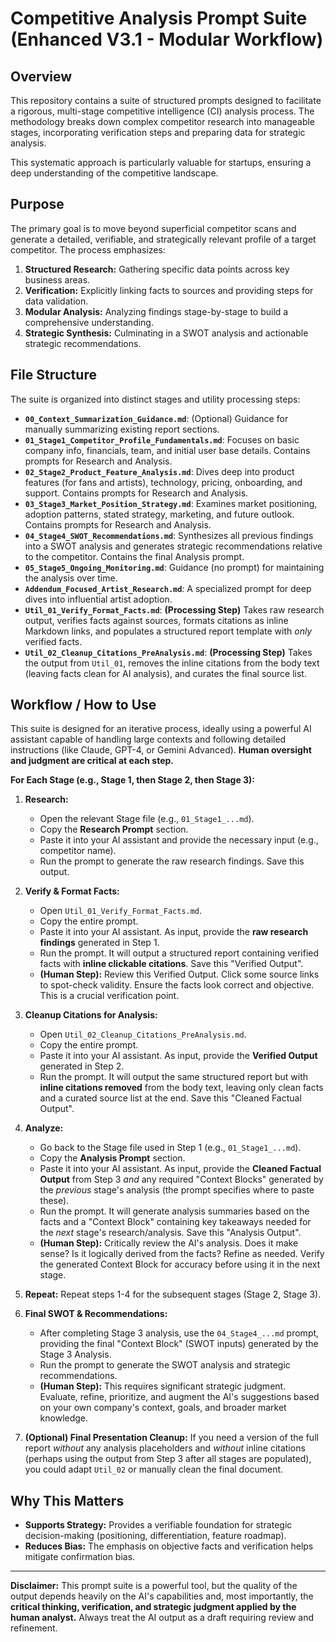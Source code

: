 # Competitive Analysis Prompt Suite (Enhanced V3.1 - Modular Workflow)

## Overview

This repository contains a suite of structured prompts designed to facilitate a rigorous, multi-stage competitive intelligence (CI) analysis process. The methodology breaks down complex competitor research into manageable stages, incorporating verification steps and preparing data for strategic analysis.

This systematic approach is particularly valuable for startups, ensuring a deep understanding of the competitive landscape.

## Purpose

The primary goal is to move beyond superficial competitor scans and generate a detailed, verifiable, and strategically relevant profile of a target competitor. The process emphasizes:

1.  **Structured Research:** Gathering specific data points across key business areas.
2.  **Verification:** Explicitly linking facts to sources and providing steps for data validation.
3.  **Modular Analysis:** Analyzing findings stage-by-stage to build a comprehensive understanding.
4.  **Strategic Synthesis:** Culminating in a SWOT analysis and actionable strategic recommendations.

## File Structure

The suite is organized into distinct stages and utility processing steps:

* **`00_Context_Summarization_Guidance.md`**: (Optional) Guidance for manually summarizing existing report sections.
* **`01_Stage1_Competitor_Profile_Fundamentals.md`**: Focuses on basic company info, financials, team, and initial user base details. Contains prompts for Research and Analysis.
* **`02_Stage2_Product_Feature_Analysis.md`**: Dives deep into product features (for fans and artists), technology, pricing, onboarding, and support. Contains prompts for Research and Analysis.
* **`03_Stage3_Market_Position_Strategy.md`**: Examines market positioning, adoption patterns, stated strategy, marketing, and future outlook. Contains prompts for Research and Analysis.
* **`04_Stage4_SWOT_Recommendations.md`**: Synthesizes all previous findings into a SWOT analysis and generates strategic recommendations relative to the competitor. Contains the final Analysis prompt.
* **`05_Stage5_Ongoing_Monitoring.md`**: Guidance (no prompt) for maintaining the analysis over time.
* **`Addendum_Focused_Artist_Research.md`**: A specialized prompt for deep dives into influential artist adoption.
* **`Util_01_Verify_Format_Facts.md`**: **(Processing Step)** Takes raw research output, verifies facts against sources, formats citations as inline Markdown links, and populates a structured report template with *only* verified facts.
* **`Util_02_Cleanup_Citations_PreAnalysis.md`**: **(Processing Step)** Takes the output from `Util_01`, removes the inline citations from the body text (leaving facts clean for AI analysis), and curates the final source list.

## Workflow / How to Use

This suite is designed for an iterative process, ideally using a powerful AI assistant capable of handling large contexts and following detailed instructions (like Claude, GPT-4, or Gemini Advanced). **Human oversight and judgment are critical at each step.**

**For Each Stage (e.g., Stage 1, then Stage 2, then Stage 3):**

1.  **Research:**
    * Open the relevant Stage file (e.g., `01_Stage1_...md`).
    * Copy the **Research Prompt** section.
    * Paste it into your AI assistant and provide the necessary input (e.g., competitor name).
    * Run the prompt to generate the raw research findings. Save this output.

2.  **Verify & Format Facts:**
    * Open `Util_01_Verify_Format_Facts.md`.
    * Copy the entire prompt.
    * Paste it into your AI assistant. As input, provide the **raw research findings** generated in Step 1.
    * Run the prompt. It will output a structured report containing verified facts with **inline clickable citations**. Save this "Verified Output".
    * **(Human Step):** Review this Verified Output. Click some source links to spot-check validity. Ensure the facts look correct and objective. This is a crucial verification point.

3.  **Cleanup Citations for Analysis:**
    * Open `Util_02_Cleanup_Citations_PreAnalysis.md`.
    * Copy the entire prompt.
    * Paste it into your AI assistant. As input, provide the **Verified Output** generated in Step 2.
    * Run the prompt. It will output the same structured report but with **inline citations removed** from the body text, leaving only clean facts and a curated source list at the end. Save this "Cleaned Factual Output".

4.  **Analyze:**
    * Go back to the Stage file used in Step 1 (e.g., `01_Stage1_...md`).
    * Copy the **Analysis Prompt** section.
    * Paste it into your AI assistant. As input, provide the **Cleaned Factual Output** from Step 3 *and* any required "Context Blocks" generated by the *previous* stage's analysis (the prompt specifies where to paste these).
    * Run the prompt. It will generate analysis summaries based on the facts and a "Context Block" containing key takeaways needed for the *next* stage's research/analysis. Save this "Analysis Output".
    * **(Human Step):** Critically review the AI's analysis. Does it make sense? Is it logically derived from the facts? Refine as needed. Verify the generated Context Block for accuracy before using it in the next stage.

5.  **Repeat:** Repeat steps 1-4 for the subsequent stages (Stage 2, Stage 3).

6.  **Final SWOT & Recommendations:**
    * After completing Stage 3 analysis, use the `04_Stage4_...md` prompt, providing the final "Context Block" (SWOT inputs) generated by the Stage 3 Analysis.
    * Run the prompt to generate the SWOT analysis and strategic recommendations.
    * **(Human Step):** This requires significant strategic judgment. Evaluate, refine, prioritize, and augment the AI's suggestions based on your own company's context, goals, and broader market knowledge.

7.  **(Optional) Final Presentation Cleanup:** If you need a version of the full report *without* any analysis placeholders and *without* inline citations (perhaps using the output from Step 3 after all stages are populated), you could adapt `Util_02` or manually clean the final document.

## Why This Matters

* **Supports Strategy:** Provides a verifiable foundation for strategic decision-making (positioning, differentiation, feature roadmap).
* **Reduces Bias:** The emphasis on objective facts and verification helps mitigate confirmation bias.

---

**Disclaimer:** This prompt suite is a powerful tool, but the quality of the output depends heavily on the AI's capabilities and, most importantly, the **critical thinking, verification, and strategic judgment applied by the human analyst.** Always treat the AI output as a draft requiring review and refinement.
